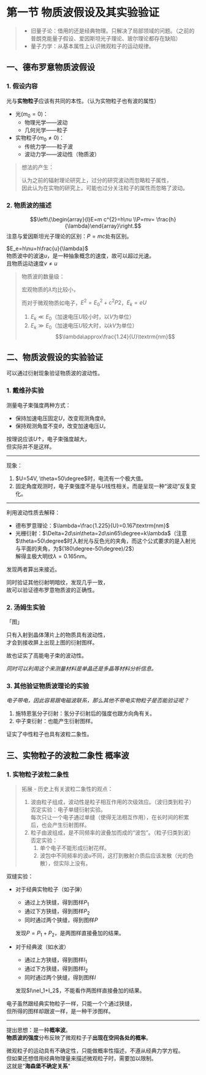 # 第一节 物质波假设及其实验验证

> * 旧量子论：借用的还是经典物理。只解决了局部领域的问题。（之前的普朗克能量子假设、爱因斯坦光子理论、玻尔理论都存在缺陷）
> * 量子力学：从基本属性上认识微观粒子的运动规律。

## 一、德布罗意物质波假设

### 1. 假设内容

光与**实物粒子**应该有共同的本性。（认为实物粒子也有波的属性）  

* 光($m_0=0$)：
  * 物理光学——波动
  * 几何光学——粒子
* 实物粒子($m_0\ne0$)：
  * 传统力学——粒子波
  * 波动力学——波动性（物质波）

> 想法的产生：
>
> 认为之前的辐射理论研究上，过分的研究波动而忽略粒子属性，  
> 因此认为在实物的研究上，可能也过分关注粒子的属性而忽略了波动。

### 2. 物质波的描述

$$\left\{\begin{array}{l}E=m c^{2}=h\nu \\P=mv= \frac{h}{\lambda}\end{array}\right.$$
注意与爱因斯坦光子理论的区别：$P=mc$处有区别。

$E_e=h\nu=h\frac{u}{\lambda}$  
物质波中的波速$u$，是一种抽象概念的速度，故可以超过光速。  
且物质运动速度$v\ne u$

> 物质波的数量级：
>
> 宏观物质的$\lambda$均比较小，
>
> 而对于微观物质如电子，$E^2=E_0^2+c^2P2$，$E_k=eU$
>
> 1. $E_k\ll E_0$（加速电压$U$较小时，以$V$为单位）
> 2. $E_k\gg E_0$（加速电压$U$较大时，以$kV$为单位）
>    $$\lambda\approx\frac{1.24}{U}\textrm{nm}$$

## 二、物质波假设的实验验证

可以通过衍射现象验证物质波的波动性。

### 1. 戴维孙实验

测量电子束强度两种方式：

* 保持加速电压固定$U$，改变观测角度$\theta$。
* 保持观测角度不变$\theta$，改变加速电压$U$。

按理说应该$U\uparrow$，电子束强度越大，  
但实际并不是这样。

---

现象：

1. $U=54V, \theta=50\degree$时，电流有一个极大值。
2. 固定角度观测时，电子束强度不是与$U$线性相关。而是呈现一种“波动”反复变化。

---

利用波动性质去解释：

* 德布罗意理论：$\lambda=\frac{1.225}{U}=0.167\textrm{nm}$
* 光栅衍射：$\Delta=2d\sin\theta=2d\sin65\degree=k\lambda$（注意$\theta=50\degree$时入射光与反色光的夹角，而这个公式要求的是入射光与平面的夹角，为$(180\degree-50\degree)/2$）  
  解得主极大明纹$\lambda=0.165\textrm{nm}$。

发现两者算出来接近。

同时验证其他衍射明暗纹，发现几乎一致，  
故可以验证德布罗意物质波的正确性。

### 2. 汤姆生实验

「图」

只有入射到晶体薄片上的物质具有波动性，  
才会到接收屏上出现上图的衍射图样。

故也证实了高能电子束的波动性。

*同时可以利用这个来测量材料是单晶还是多晶等材料分析信息。*

### 3. 其他验证物质波理论的实验

*电子带电，因此容易跟电磁波联系，那么其他不带电实物粒子是否能验证呢？*

1. 施特恩氢分子衍射：氢分子衍射后的强度也跟方向角有关。
2. 中子束衍射：也能产生衍射图样。

证实了中性粒子也具有波粒二象性。

## 三、实物粒子的波粒二象性 概率波

### 1. 实物粒子波粒二象性

> 拓展 - 历史上有关波粒二象性的观点：
>
> 1. 波由粒子组成，波动性是粒子相互作用的次级效应。（波归类到粒子）  
>    否定实验：电子单缝衍射实验。  
>    每次只让一个电子通过单缝（使得无法相互作用），在长时间的积累后，也会产生衍射图样。
> 2. 粒子由波组成，是不同频率的波叠加而成的“波包”。（粒子归类到波）
>    否定实验：
>    1. 单个电子不能形成衍射花样。
>    2. 波包中不同频率的波$u$不同，这打到散射介质后应该发散（光的色散），但实际上没有。

双缝实验：

* 对于经典实物粒子（如子弹）
  * 通过上方狭缝，得到图样$P_1$
  * 通过下方狭缝，得到图样$P_2$
  * 同时通过两个狭缝，得到图样$P$
  
  发现$P=P_1+P_2$，是两图样直接叠加的结果。
* 对于经典波（如水波）
  * 通过上方狭缝，得到图样$I_1$
  * 通过下方狭缝，得到图样$I_2$
  * 同时通过两个狭缝，得到图样$I$
  
  发现$I\neI_1+I_2$，不能看作两图样直接叠加的结果。

电子虽然跟经典实物粒子一样，只能一个个通过狭缝，  
但所得的图样却跟波一样，是一种干涉图样。

---

提出思想：是一种**概率波**。  
**物质波的强度**分布反映了微观粒子子**出现在空间各处的概率**。

微观粒子的运动具有不确定性，只能做概率性描述，不遵从经典力学方程。  
但如果还想借用经典物理量来描述微观粒子时，需要加以限制。  
这就是“**海森堡不确定关系**”

